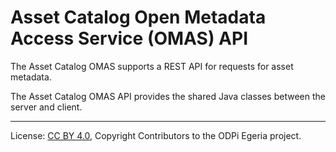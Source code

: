 <!-- SPDX-License-Identifier: CC-BY-4.0 -->
<!-- Copyright Contributors to the ODPi Egeria project. -->

# Asset Catalog Open Metadata Access Service (OMAS) API

The Asset Catalog OMAS supports a REST API for requests for asset metadata.

The Asset Catalog OMAS API provides the shared Java classes between the server and client.

----
License: [CC BY 4.0](https://creativecommons.org/licenses/by/4.0/),
Copyright Contributors to the ODPi Egeria project.